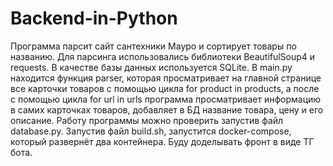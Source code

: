 # Backend-in-Python

Программа парсит сайт сантехники Мауро и сортирует товары по названию. Для парсинга использовались библиотеки BeautifulSoup4 и requests. В качестве базы данных используется SQLite. В main.py находится функция parser, которая просматривает на главной странице все карточки товаров с помощью цикла for product in products, а после с помощью цикла for url in urls программа просматривает информацию в самих карточках товаров, добавляет в БД название товара, цену и его описание. Работу программы можно проверить запустив файл database.py.
Запустив файл build.sh, запустится docker-compose, который развернёт два контейнера.
Буду доделывать фронт в виде ТГ бота.